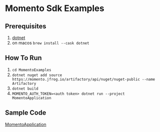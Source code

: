 # Momento Sdk Examples

## Prerequisites
1. [dotnet](https://dotnet.microsoft.com/download)
1. on macos `brew install --cask dotnet`

## How To Run
1. `cd MomentoExamples`
1. `dotnet nuget add source https://momento.jfrog.io/artifactory/api/nuget/nuget-public --name Artifactory`
1. `dotnet build`
1. `MOMENTO_AUTH_TOKEN=<auth token> dotnet run --project MomentoApplication`

## Sample Code
[MomentoApplication](MomentoExamples/MomentoApplication/Program.cs)
